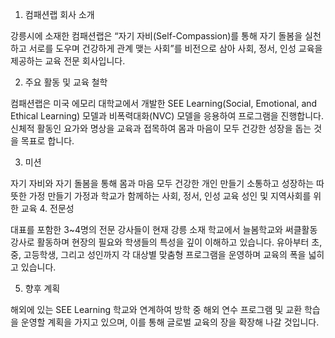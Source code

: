 1. 컴패션랩 회사 소개

강릉시에 소재한 컴패션랩은 “자기 자비(Self-Compassion)를 통해 자기 돌봄을 실천하고 서로를 도우며 건강하게 관계 맺는 사회”를 비전으로 삼아 사회, 정서, 인성 교육을 제공하는 교육 전문 회사입니다.

2. 주요 활동 및 교육 철학

컴패션랩은 미국 에모리 대학교에서 개발한 SEE Learning(Social, Emotional, and Ethical Learning) 모델과 비폭력대화(NVC) 모델을 응용하여 프로그램을 진행합니다. 신체적 활동인 요가와 명상을 교육과 접목하여 몸과 마음이 모두 건강한 성장을 돕는 것을 목표로 합니다.

3. 미션

자기 자비와 자기 돌봄을 통해 몸과 마음 모두 건강한 개인 만들기
소통하고 성장하는 따뜻한 가정 만들기
가정과 학교가 함께하는 사회, 정서, 인성 교육
성인 및 지역사회를 위한 교육 4. 전문성

대표를 포함한 3~4명의 전문 강사들이 현재 강릉 소재 학교에서 늘봄학교와 써클활동 강사로 활동하며 현장의 필요와 학생들의 특성을 깊이 이해하고 있습니다. 유아부터 초, 중, 고등학생, 그리고 성인까지 각 대상별 맞춤형 프로그램을 운영하며 교육의 폭을 넓히고 있습니다.

5. 향후 계획

해외에 있는 SEE Learning 학교와 연계하여 방학 중 해외 연수 프로그램 및 교환 학습을 운영할 계획을 가지고 있으며, 이를 통해 글로벌 교육의 장을 확장해 나갈 것입니다.
